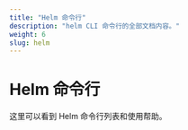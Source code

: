 ```yaml
---
title: "Helm 命令行"
description: "helm CLI 命令行的全部文档内容。"
weight: 6
slug: helm
---
```


# Helm 命令行

这里可以看到 Helm 命令行列表和使用帮助。
